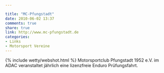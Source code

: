 ```yaml
---

title: "MC-Pfungstadt"
date: 2010-06-02 13:37
comments: true
share: true
link: http://www.mc-pfungstadt.de
categories: 
- Links
- Motorsport Vereine
---
```

{% include wetty/webshot.html %} Motorsportclub Pfungstadt 1952 e.V. im ADAC veranstaltet jährlich eine lizenzfreie Enduro Prüfungsfahrt.